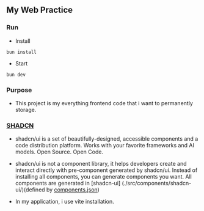 ## My Web Practice

### Run

- Install

```shell
bun install
```

- Start

```shell
bun dev
```

### Purpose

- This project is my everything frontend code that i want to permanently storage.

### [SHADCN](https://ui.shadcn.com/docs)

- shadcn/ui is a set of beautifully-designed, accessible components and a code distribution platform. Works with your favorite frameworks and AI models. Open Source. Open Code.

- shadcn/ui is not a component library, it helps developers create and interact directly with pre-component generated by shadcn/ui. Instead of installing all components, you can generate components you want. All components are generated in [shadcn-ui] (./src/components/shadcn-ui/)(defined by [components.json](./components.json))

- In my application, i use vite installation.
